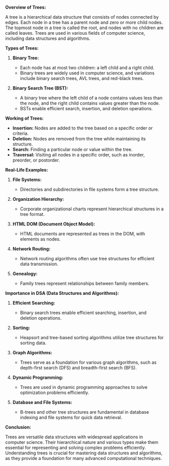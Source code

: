 **Overview of Trees:**

A tree is a hierarchical data structure that consists of nodes connected by edges. Each node in a tree has a parent node and zero or more child nodes. The topmost node in a tree is called the root, and nodes with no children are called leaves. Trees are used in various fields of computer science, including data structures and algorithms.

**Types of Trees:**

1. **Binary Tree:**
   - Each node has at most two children: a left child and a right child.
   - Binary trees are widely used in computer science, and variations include binary search trees, AVL trees, and red-black trees.

2. **Binary Search Tree (BST):**
   - A binary tree where the left child of a node contains values less than the node, and the right child contains values greater than the node.
   - BSTs enable efficient search, insertion, and deletion operations.

**Working of Trees:**

- **Insertion:** Nodes are added to the tree based on a specific order or criteria.
- **Deletion:** Nodes are removed from the tree while maintaining its structure.
- **Search:** Finding a particular node or value within the tree.
- **Traversal:** Visiting all nodes in a specific order, such as inorder, preorder, or postorder.

**Real-Life Examples:**

1. **File Systems:**
   - Directories and subdirectories in file systems form a tree structure.

2. **Organization Hierarchy:**
   - Corporate organizational charts represent hierarchical structures in a tree format.

3. **HTML DOM (Document Object Model):**
   - HTML documents are represented as trees in the DOM, with elements as nodes.

4. **Network Routing:**
   - Network routing algorithms often use tree structures for efficient data transmission.

5. **Genealogy:**
   - Family trees represent relationships between family members.

**Importance in DSA (Data Structures and Algorithms):**

1. **Efficient Searching:**
   - Binary search trees enable efficient searching, insertion, and deletion operations.

2. **Sorting:**
   - Heapsort and tree-based sorting algorithms utilize tree structures for sorting data.

3. **Graph Algorithms:**
   - Trees serve as a foundation for various graph algorithms, such as depth-first search (DFS) and breadth-first search (BFS).

4. **Dynamic Programming:**
   - Trees are used in dynamic programming approaches to solve optimization problems efficiently.

5. **Database and File Systems:**
   - B-trees and other tree structures are fundamental in database indexing and file systems for quick data retrieval.

**Conclusion:**

Trees are versatile data structures with widespread applications in computer science. Their hierarchical nature and various types make them essential for representing and solving complex problems efficiently. Understanding trees is crucial for mastering data structures and algorithms, as they provide a foundation for many advanced computational techniques.
